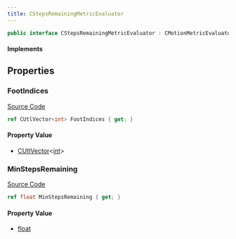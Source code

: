 ```yaml
---
title: CStepsRemainingMetricEvaluator
---
```


```csharp
public interface CStepsRemainingMetricEvaluator : CMotionMetricEvaluator, ISchemaClass<CMotionMetricEvaluator>, ISchemaClass<CStepsRemainingMetricEvaluator>, ISchemaField, ISchemaClass, INativeHandle
```

#### Implements

## Properties

### FootIndices

[Source Code](https://github.com/swiftly-solution/swiftlys2/blob/main/managed/src/SwiftlyS2.Generated/Schemas/Interfaces/CStepsRemainingMetricEvaluator.cs#L17)

```csharp
ref CUtlVector<int> FootIndices { get; }
```

#### Property Value

- [CUtlVector](/docs/api/-1)<[int](https://learn.microsoft.com/dotnet/api/system.int32)>

### MinStepsRemaining

[Source Code](https://github.com/swiftly-solution/swiftlys2/blob/main/managed/src/SwiftlyS2.Generated/Schemas/Interfaces/CStepsRemainingMetricEvaluator.cs#L19)

```csharp
ref float MinStepsRemaining { get; }
```

#### Property Value

- [float](https://learn.microsoft.com/dotnet/api/system.single)

